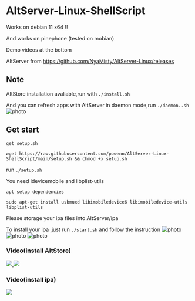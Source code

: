 # AltServer-Linux-ShellScript

Works on debian 11 x64 !!

And works on pinephone (tested on mobian)

Demo videos at the bottom

AltServer from https://github.com/NyaMisty/AltServer-Linux/releases

## Note 
AltStore installation avaliable,run with `./install.sh`

And you can refresh apps with AltServer in daemon mode,run `./daemon..sh`
![photo][0]

## Get start
`get setup.sh`
```
wget https://raw.githubusercontent.com/powenn/AltServer-Linux-ShellScript/main/setup.sh && chmod +x setup.sh
```
run `./setup.sh`

You need idevicemobile and libplist-utils

`apt setup dependencies`
```
sudo apt-get install usbmuxd libimobiledevice6 libimobiledevice-utils libplist-utils
```

Please storage your ipa files into AltServer/ipa

To install your ipa ,just run `./start.sh` and follow the instruction
![photo][1]
![photo][2]
![photo][3]

### Video(install AltStore)

<a href="https://www.youtube.com/watch?v=eraWIbdxyOo">
  <img src="https://img.youtube.com/vi/eraWIbdxyOo/maxresdefault.jpg" >
</a>

<a href="https://www.youtube.com/watch?v=57JDy2GX1JY">
  <img src="https://img.youtube.com/vi/57JDy2GX1JY/maxresdefault.jpg" >
</a>

### Video(install ipa)

<a href="https://www.youtube.com/watch?v=AgqoaBQd_p8">
  <img src="https://img.youtube.com/vi/AgqoaBQd_p8/maxresdefault.jpg" >
</a>



[0]:https://github.com/powenn/AltServer-Linux-ShellScript/blob/main/photos/00.jpg
[1]:https://github.com/powenn/AltServer-Linux-ShellScript/blob/main/photos/01.jpg
[2]:https://github.com/powenn/AltServer-Linux-ShellScript/blob/main/photos/02.jpg
[3]:https://github.com/powenn/AltServer-Linux-ShellScript/blob/main/photos/03.jpg
